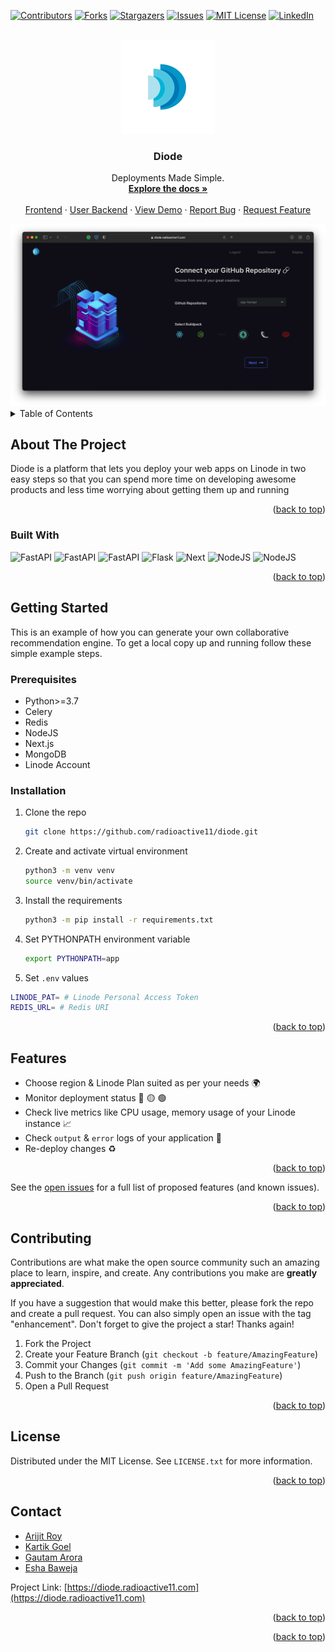 <div id="top"></div>

[![Contributors][contributors-shield]][contributors-url]
[![Forks][forks-shield]][forks-url]
[![Stargazers][stars-shield]][stars-url]
[![Issues][issues-shield]][issues-url]
[![MIT License][license-shield]][license-url]
[![LinkedIn][linkedin-shield]][linkedin-url]



<!-- PROJECT LOGO -->
<br />
<div align="center">
  <a href="https://github.com/radioactive11/diode">
    <img src="STATIC/logo.png" alt="Logo" width="150" height="150">
  </a>

  <h3 align="center">Diode</h3>

  <p align="center">
    Deployments Made Simple.  
    <br />
    <a href="https://github.com/radioactive11/diode"><strong>Explore the docs »</strong></a>
    <br />
    <br />
    <a href="https://github.com/kg-kartik/moonlight-client/">Frontend</a>
    ·
    <a href="https://github.com/kg-kartik?tab=repositories/">User Backend</a>
    ·
    <a href="https://diode.radioactive11.com">View Demo</a>
    ·
    <a href="https://github.com/radioactive11/diode/issues">Report Bug</a>
    ·
    <a href="https://github.com/radioactive11/diode/issues">Request Feature</a>
  </p>
</div>

<img src="STATIC/repo.png">


<!-- TABLE OF CONTENTS -->
<details>
  <summary>Table of Contents</summary>
  <ol>
    <li>
      <a href="#about-the-project">About The Project</a>
      <ul>
        <li><a href="#built-with">Built With</a></li>
      </ul>
    </li>
    <li>
      <a href="#getting-started">Getting Started</a>
      <ul>
        <li><a href="#prerequisites">Prerequisites</a></li>
        <li><a href="#installation">Installation</a></li>
      </ul>
    </li>
    <li><a href="#features">Features</a></li>
    <li><a href="#contributing">Contributing</a></li>
    <li><a href="#license">License</a></li>
    <li><a href="#contact">Contact</a></li>
  </ol>
</details>



<!-- ABOUT THE PROJECT -->
## About The Project


Diode is a platform that lets you deploy your web apps on Linode in two easy steps so that you can spend more time on developing awesome products and less time worrying about getting them up and running 

<p align="right">(<a href="#top">back to top</a>)</p>


### Built With
<p>
<img alt="FastAPI" src="https://img.shields.io/badge/fastapi-009688?style=for-the-badge&logo=fastapi&logoColor=white"/>
<img alt="FastAPI" src="https://img.shields.io/badge/celery-37814A?style=for-the-badge&logo=celery&logoColor=white"/>
<img alt="FastAPI" src="https://img.shields.io/badge/redis-DC382D?style=for-the-badge&logo=redis&logoColor=white"/>
<img alt="Flask" src="https://img.shields.io/badge/mongodb-47A248?style=for-the-badge&logo=mongodb&logoColor=white"/>
<img alt="Next" src="https://img.shields.io/badge/next.js-000000?style=for-the-badge&logo=next.js&logoColor=white"/>
<img alt="NodeJS" src="https://img.shields.io/badge/node.js-339933?style=for-the-badge&logo=node.js&logoColor=white"/>
<img alt="NodeJS" src="https://img.shields.io/badge/linode-00A95C?style=for-the-badge&logo=linode&logoColor=white"/>
</p>

<p align="right">(<a href="#top">back to top</a>)</p>



<!-- GETTING STARTED -->
## Getting Started

This is an example of how you can generate your own collaborative recommendation engine.
To get a local copy up and running follow these simple example steps.

### Prerequisites

* Python>=3.7
* Celery
* Redis
* NodeJS
* Next.js
* MongoDB
* Linode Account




### Installation

1. Clone the repo
   ```sh
   git clone https://github.com/radioactive11/diode.git
   ```
2. Create and activate virtual environment
   ```sh
   python3 -m venv venv
   source venv/bin/activate
   ```
3. Install the requirements
   ```sh
   python3 -m pip install -r requirements.txt
   ```
4. Set PYTHONPATH environment variable
   ```sh
   export PYTHONPATH=app
   ```
5. Set `.env` values
```sh
LINODE_PAT= # Linode Personal Access Token
REDIS_URL= # Redis URI
```


<p align="right">(<a href="#top">back to top</a>)</p>



<!-- USAGE EXAMPLES -->
## Features

- Choose region & Linode Plan suited as per your needs 🌍
- Monitor deployment status 🔴 🟡 🟢
- Check live metrics like CPU usage, memory usage of your Linode instance 📈
- Check `output` & `error` logs of your application 📝
- Re-deploy changes ♻️


<p align="right">(<a href="#top">back to top</a>)</p>



<!-- ROADMAP -->

See the [open issues](https://github.com/radioactive11/diode/issues) for a full list of proposed features (and known issues).

<p align="right">(<a href="#top">back to top</a>)</p>



<!-- CONTRIBUTING -->
## Contributing

Contributions are what make the open source community such an amazing place to learn, inspire, and create. Any contributions you make are **greatly appreciated**.

If you have a suggestion that would make this better, please fork the repo and create a pull request. You can also simply open an issue with the tag "enhancement".
Don't forget to give the project a star! Thanks again!

1. Fork the Project
2. Create your Feature Branch (`git checkout -b feature/AmazingFeature`)
3. Commit your Changes (`git commit -m 'Add some AmazingFeature'`)
4. Push to the Branch (`git push origin feature/AmazingFeature`)
5. Open a Pull Request

<p align="right">(<a href="#top">back to top</a>)</p>



<!-- LICENSE -->
## License

Distributed under the MIT License. See `LICENSE.txt` for more information.

<p align="right">(<a href="#top">back to top</a>)</p>



<!-- CONTACT -->
## Contact

- [Arijit Roy](https://github.com/radioactive11/)
- [Kartik Goel](https://github.com/kg-kartik/)
- [Gautam Arora](https://github.com/Gautam-Arora24)
- [Esha Baweja](https://github.com/eshabaweja)

Project Link: [https://diode.radioactive11.com](https://diode.radioactive11.com)

<p align="right">(<a href="#top">back to top</a>)</p>



<!-- ACKNOWLEDGMENTS -->

<p align="right">(<a href="#top">back to top</a>)</p>



<!-- MARKDOWN LINKS & IMAGES -->
<!-- https://www.markdownguide.org/basic-syntax/#reference-style-links -->
[contributors-shield]: https://img.shields.io/github/contributors/radioactive11/diode.svg?style=for-the-badge
[contributors-url]: https://github.com/radioactive11/diode/graphs/contributors
[forks-shield]: https://img.shields.io/github/forks/radioactive11/diode.svg?style=for-the-badge
[forks-url]: https://github.com/radioactive11/diode/network/members
[stars-shield]: https://img.shields.io/github/stars/radioactive11/diode.svg?style=for-the-badge
[stars-url]: https://github.com/radioactive11/diode/stargazers
[issues-shield]: https://img.shields.io/github/issues/radioactive11/diode.svg?style=for-the-badge
[issues-url]: https://github.com/radioactive11/diode/issues
[license-shield]: https://img.shields.io/github/license/radioactive11/diode.svg?style=for-the-badge
[license-url]: https://github.com/radioactive11/diode/blob/master/LICENSE
[linkedin-shield]: https://img.shields.io/badge/-LinkedIn-black.svg?style=for-the-badge&logo=linkedin&colorB=555
[linkedin-url]: https://linkedin.com/in/arijit--roy
[product-screenshot]: images/screenshot.png